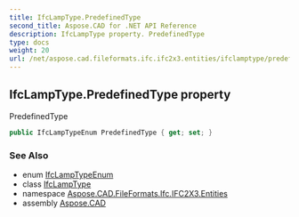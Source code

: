 ```yaml
---
title: IfcLampType.PredefinedType
second_title: Aspose.CAD for .NET API Reference
description: IfcLampType property. PredefinedType
type: docs
weight: 20
url: /net/aspose.cad.fileformats.ifc.ifc2x3.entities/ifclamptype/predefinedtype/
---
```

## IfcLampType.PredefinedType property

PredefinedType

```csharp
public IfcLampTypeEnum PredefinedType { get; set; }
```

### See Also

* enum [IfcLampTypeEnum](../../../aspose.cad.fileformats.ifc.ifc2x3.types/ifclamptypeenum/)
* class [IfcLampType](../)
* namespace [Aspose.CAD.FileFormats.Ifc.IFC2X3.Entities](../../ifclamptype/)
* assembly [Aspose.CAD](../../../)


